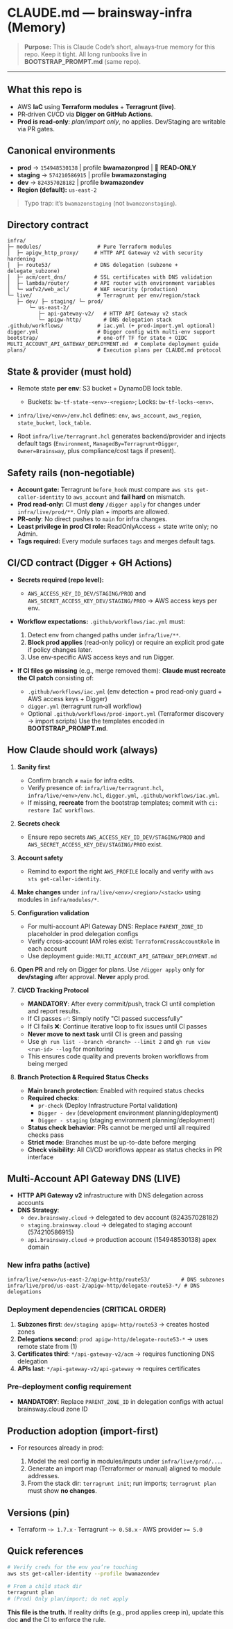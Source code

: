 # CLAUDE.md — brainsway‑infra (Memory)

> **Purpose:** This is Claude Code’s short, always‑true memory for this repo. Keep it tight. All long runbooks live in **BOOTSTRAP\_PROMPT.md** (same repo).

---

## What this repo is

* AWS **IaC** using **Terraform modules** + **Terragrunt (live)**.
* PR‑driven CI/CD via **Digger on GitHub Actions**.
* **Prod is read‑only**: *plan/import only*, no applies. Dev/Staging are writable via PR gates.

## Canonical environments

* **prod** → `154948530138` | profile **bwamazonprod** | 🔴 **READ‑ONLY**
* **staging** → `574210586915` | profile **bwamazonstaging**
* **dev** → `824357028182` | profile **bwamazondev**
* **Region (default):** `us-east-2`

> Typo trap: it’s `bwamazonstaging` (not `bwamozonstaging`).

## Directory contract

```
infra/
├─ modules/                  # Pure Terraform modules
│  ├─ apigw_http_proxy/     # HTTP API Gateway v2 with security hardening  
│  ├─ route53/              # DNS delegation (subzone + delegate_subzone)
│  ├─ acm/cert_dns/         # SSL certificates with DNS validation
│  ├─ lambda/router/        # API router with environment variables
│  └─ wafv2/web_acl/        # WAF security (production)
└─ live/                     # Terragrunt per env/region/stack
   ├─ dev/ ├─ staging/ └─ prod/
       └─ us-east-2/
          ├─ api-gateway-v2/   # HTTP API Gateway v2 stack
          └─ apigw-http/       # DNS delegation stack
.github/workflows/           # iac.yml (+ prod-import.yml optional)
digger.yml                   # Digger config with multi-env support
bootstrap/                   # one-off TF for state + OIDC
MULTI_ACCOUNT_API_GATEWAY_DEPLOYMENT.md  # Complete deployment guide
plans/                       # Execution plans per CLAUDE.md protocol
```

## State & provider (must hold)

* Remote state **per env**: S3 bucket + DynamoDB lock table.

  * Buckets: `bw-tf-state-<env>-<region>`; Locks: `bw-tf-locks-<env>`.
* `infra/live/<env>/env.hcl` defines: `env`, `aws_account`, `aws_region`, `state_bucket`, `lock_table`.
* Root `infra/live/terragrunt.hcl` generates backend/provider and injects default tags (`Environment`, `ManagedBy=Terragrunt+Digger`, `Owner=Brainsway`, plus compliance/cost tags if present).

## Safety rails (non‑negotiable)

* **Account gate:** Terragrunt `before_hook` must compare `aws sts get-caller-identity` to `aws_account` and **fail hard** on mismatch.
* **Prod read‑only:** CI must **deny** `/digger apply` for changes under `infra/live/prod/**`. Only plan + imports are allowed.
* **PR‑only**: No direct pushes to `main` for infra changes.
* **Least privilege in prod CI role:** ReadOnlyAccess + state write only; no Admin.
* **Tags required:** Every module surfaces `tags` and merges default tags.

## CI/CD contract (Digger + GH Actions)

* **Secrets required (repo level):**

  * `AWS_ACCESS_KEY_ID_DEV/STAGING/PROD` and `AWS_SECRET_ACCESS_KEY_DEV/STAGING/PROD` → AWS access keys per env.
* **Workflow expectations:** `.github/workflows/iac.yml` must:

  1. Detect env from changed paths under `infra/live/**`.
  2. **Block prod applies** (read‑only policy) or require an explicit prod gate if policy changes later.
  3. Use env‑specific AWS access keys and run Digger.
* **If CI files go missing** (e.g., merge removed them): **Claude must recreate the CI patch** consisting of:

  * `.github/workflows/iac.yml` (env detection + prod read‑only guard + AWS access keys + Digger)
  * `digger.yml` (terragrunt run‑all workflow)
  * Optional `.github/workflows/prod-import.yml` (Terraformer discovery → import scripts)
    Use the templates encoded in **BOOTSTRAP\_PROMPT.md**.

## How Claude should work (always)

1. **Sanity first**

   * Confirm branch ≠ `main` for infra edits.
   * Verify presence of: `infra/live/terragrunt.hcl`, `infra/live/<env>/env.hcl`, `digger.yml`, `.github/workflows/iac.yml`.
   * If missing, **recreate** from the bootstrap templates; commit with `ci: restore IaC workflows`.
2. **Secrets check**

   * Ensure repo secrets `AWS_ACCESS_KEY_ID_DEV/STAGING/PROD` and `AWS_SECRET_ACCESS_KEY_DEV/STAGING/PROD` exist.
3. **Account safety**

   * Remind to export the right `AWS_PROFILE` locally and verify with `aws sts get-caller-identity`.
4. **Make changes** under `infra/live/<env>/<region>/<stack>` using modules in `infra/modules/*`.
5. **Configuration validation**
   * For multi-account API Gateway DNS: Replace `PARENT_ZONE_ID` placeholder in prod delegation configs
   * Verify cross-account IAM roles exist: `TerraformCrossAccountRole` in each account
   * Use deployment guide: `MULTI_ACCOUNT_API_GATEWAY_DEPLOYMENT.md`
6. **Open PR** and rely on Digger for plans. Use `/digger apply` only for **dev/staging** after approval. **Never** apply prod.
7. **CI/CD Tracking Protocol**

   * **MANDATORY**: After every commit/push, track CI until completion and report results.
   * If CI passes ✅: Simply notify "CI passed successfully"
   * If CI fails ❌: Continue iterative loop to fix issues until CI passes
   * **Never move to next task** until CI is green and passing
   * Use `gh run list --branch <branch> --limit 2` and `gh run view <run-id> --log` for monitoring
   * This ensures code quality and prevents broken workflows from being merged

8. **Branch Protection & Required Status Checks**

   * **Main branch protection**: Enabled with required status checks
   * **Required checks**: 
     * `pr-check` (Deploy Infrastructure Portal validation)
     * `Digger - dev` (development environment planning/deployment)  
     * `Digger - staging` (staging environment planning/deployment)
   * **Status check behavior**: PRs cannot be merged until all required checks pass
   * **Strict mode**: Branches must be up-to-date before merging
   * **Check visibility**: All CI/CD workflows appear as status checks in PR interface

## Multi-Account API Gateway DNS (LIVE)

* **HTTP API Gateway v2** infrastructure with DNS delegation across accounts
* **DNS Strategy**:
  * `dev.brainsway.cloud` → delegated to dev account (824357028182)
  * `staging.brainsway.cloud` → delegated to staging account (574210586915)  
  * `api.brainsway.cloud` → production account (154948530138) apex domain

### New infra paths (active)

```
infra/live/<env>/us-east-2/apigw-http/route53/          # DNS subzones
infra/live/prod/us-east-2/apigw-http/delegate-route53-*/ # DNS delegations
```

### Deployment dependencies (CRITICAL ORDER)

1. **Subzones first**: `dev/staging apigw-http/route53` → creates hosted zones
2. **Delegations second**: `prod apigw-http/delegate-route53-*` → uses remote state from (1)
3. **Certificates third**: `*/api-gateway-v2/acm` → requires functioning DNS delegation
4. **APIs last**: `*/api-gateway-v2/api-gateway` → requires certificates

### Pre-deployment config requirement

* **MANDATORY**: Replace `PARENT_ZONE_ID` in delegation configs with actual brainsway.cloud zone ID

## Production adoption (import‑first)

* For resources already in prod:

  1. Model the real config in modules/inputs under `infra/live/prod/...`.
  2. Generate an import map (Terraformer or manual) aligned to module addresses.
  3. From the stack dir: `terragrunt init`; run imports; `terragrunt plan` must show **no changes**.

## Versions (pin)

* Terraform `~> 1.7.x` · Terragrunt `~> 0.58.x` · AWS provider `>= 5.0`

## Quick references

```bash
# Verify creds for the env you’re touching
aws sts get-caller-identity --profile bwamazondev

# From a child stack dir
terragrunt plan
# (Prod) Only plan/import; do not apply
```

**This file is the truth.** If reality drifts (e.g., prod applies creep in), update this doc **and** the CI to enforce the rule.
